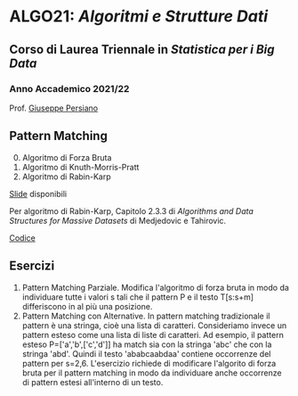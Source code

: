 # ALGO21: *Algoritmi e Strutture Dati* #
## Corso di Laurea Triennale in *Statistica per i Big Data* ##
### Anno Accademico 2021/22 ###

Prof. [Giuseppe Persiano](https://giuper.github.io)


## Pattern Matching ##

0. Algoritmo di Forza Bruta 
1. Algoritmo di Knuth-Morris-Pratt
2. Algoritmo di Rabin-Karp


[Slide](./Slides/pm.pdf) disponibili 

Per algoritmo di Rabin-Karp, Capitolo 2.3.3 di 
*Algorithms and Data Structures for Massive Datasets*
di Medjedovic e Tahirovic.

[Codice](./Code)


## Esercizi ##

1. Pattern Matching Parziale. Modifica l'algoritmo di forza bruta in modo da individuare tutte i valori s tali che il pattern P e il testo T[s:s+m] differiscono in al più una posizione.
2. Pattern Matching con Alternative. In pattern matching tradizionale il pattern è una stringa, cioè una lista di caratteri. Consideriamo invece un pattern esteso come una lista di liste di caratteri. Ad esempio, il pattern esteso P=['a','b',['c','d']] ha match sia con la stringa 'abc' che con la stringa 'abd'. Quindi il testo 'ababcaabdaa' contiene occorrenze del pattern per s=2,6. L'esercizio richiede di modificare l'algorito di forza bruta per il pattern matching in modo da individuare anche occorrenze di pattern estesi all'interno di un testo.
